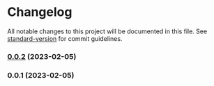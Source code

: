# Changelog

All notable changes to this project will be documented in this file. See [standard-version](https://github.com/conventional-changelog/standard-version) for commit guidelines.

### [0.0.2](https://github.com/nst-t/webrtc/compare/v0.0.1...v0.0.2) (2023-02-05)

### 0.0.1 (2023-02-05)
